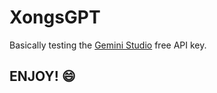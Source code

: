 # XongsGPT
Basically testing the [Gemini Studio](https://aistudio.google.com/apikey) free API key.

## ENJOY! 😄
